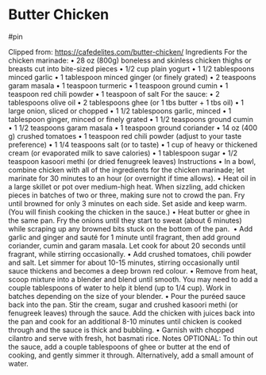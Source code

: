 # Butter Chicken

#pin

Clipped from: https://cafedelites.com/butter-chicken/
Ingredients
For the chicken marinade:
	• 28 oz (800g) boneless and skinless chicken thighs or breasts cut into bite-sized pieces
	• 1/2 cup plain yogurt
	• 1 1/2 tablespoons minced garlic
	• 1 tablespoon minced ginger (or finely grated)
	• 2 teaspoons garam masala
	• 1 teaspoon turmeric
	• 1 teaspoon ground cumin
	• 1 teaspoon red chili powder
	• 1 teaspoon of salt
For the sauce:
	• 2 tablespoons olive oil
	• 2 tablespoons ghee (or 1 tbs butter + 1 tbs oil)
	• 1 large onion, sliced or chopped
	• 1 1/2 tablespoons garlic, minced
	• 1 tablespoon ginger, minced or finely grated
	• 1 1/2 teaspoons ground cumin
	• 1 1/2 teaspoons garam masala
	• 1 teaspoon ground coriander
	• 14 oz (400 g) crushed tomatoes
	• 1 teaspoon red chili powder (adjust to your taste preference)
	• 1 1/4 teaspoons salt (or to taste)
	• 1 cup of heavy or thickened cream (or evaporated milk to save calories)
	• 1 tablespoon sugar
	• 1/2 teaspoon kasoori methi (or dried fenugreek leaves)
Instructions
	• In a bowl, combine chicken with all of the ingredients for the chicken marinade; let marinate for 30 minutes to an hour (or overnight if time allows).
	• Heat oil in a large skillet or pot over medium-high heat. When sizzling, add chicken pieces in batches of two or three, making sure not to crowd the pan. Fry until browned for only 3 minutes on each side. Set aside and keep warm. (You will finish cooking the chicken in the sauce.)
	• Heat butter or ghee in the same pan. Fry the onions until they start to sweat (about 6 minutes) while scraping up any browned bits stuck on the bottom of the pan. 
	• Add garlic and ginger and sauté for 1 minute until fragrant, then add ground coriander, cumin and garam masala. Let cook for about 20 seconds until fragrant, while stirring occasionally.
	• Add crushed tomatoes, chili powder and salt. Let simmer for about 10-15 minutes, stirring occasionally until sauce thickens and becomes a deep brown red colour.
	• Remove from heat, scoop mixture into a blender and blend until smooth. You may need to add a couple tablespoons of water to help it blend (up to 1/4 cup). Work in batches depending on the size of your blender.
	• Pour the puréed sauce back into the pan. Stir the cream, sugar and crushed kasoori methi (or fenugreek leaves) through the sauce. Add the chicken with juices back into the pan and cook for an additional 8-10 minutes until chicken is cooked through and the sauce is thick and bubbling.
	• Garnish with chopped cilantro and serve with fresh, hot basmati rice.
Notes
OPTIONAL: To thin out the sauce, add a couple tablespoons of ghee or butter at the end of cooking, and gently simmer it through. Alternatively, add a small amount of water.
